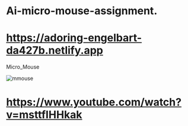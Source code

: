 # Ai-micro-mouse-assignment.
# https://adoring-engelbart-da427b.netlify.app
Micro_Mouse


![mmouse](https://user-images.githubusercontent.com/75565736/107533885-64566b00-6be5-11eb-8e38-35c710bce7e3.gif)

# https://www.youtube.com/watch?v=msttfIHHkak
